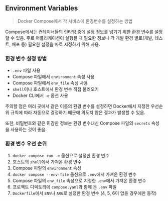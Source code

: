 ## Environment Variables

> Docker Compose에서 각 서비스에 환경변수를 설정하는 방법

Compose에서는 컨테이너들의 런타임 중에 설정 정보를 넘기기 위한 환경 변수를 설정할 수 있음. 주로 어플리케이션이 실행될 때 필요한 정보나 각 개발 환경 별로(개발, 테스트, 배포 등) 필요한 설정을 따로 지정하기 위해 사용.

### 환경 변수 설정 방법

- `.env` 파일 사용
- Compose 파일에서 `environment` 속성 사용
- Compose 파일에서 `env_file` 속성 사용
- `shell`이나 호스트에서 환경 변수 직접 불러오기
- Docker CLI에서 `-e` 옵션 사용

주의할 점은 여러 곳에서 같은 이름의 환경 변수를 설정하면 Docker에서 지정한 우선순위 규칙에 따라 자동으로 결정하기 때문에 의도치 않은 결과가 발생할 수 있음.

또한, 비밀번호와 같은 민감한 정보는 환경 변수대신 Compose 파일의 `secrets` 속성을 사용하는 것이 좋음.

### 환경 변수 우선 순위

1. `docker compose run -e` 옵션으로 설정한 환경 변수
2. 호스트의 `shell`에서 가져온 환경 변수
3. Compose 파일의 `environment` 속성
4. `docker compose --env-file` 옵션으로 `.env`에서 가져온 환경 변수
5. Compose 파일의 `env_file` 속성으로 지정한 `.env`에서 가져온 환경 변수
6. 프로젝트 디렉토리에 `compose.yaml`과 함께 둔 `.env` 파일
7. `Dockerfile`에서 `ENV`나 `ARG`로 설정한 환경 변수 (4, 5, 6이 없을 경우에만 동작)
